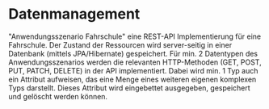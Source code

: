 # Datenmanagement
"Anwendungsszenario Fahrschule"
eine REST-API Implementierung für eine Fahrschule.
Der Zustand der Ressourcen wird server-seitig in einer Datenbank (mittels JPA/Hibernate) gespeichert.
Für min. 2 Datentypen des Anwendungsszenarios werden die relevanten HTTP-Methoden (GET, POST, PUT, PATCH, DELETE)
in der API implementiert. Dabei wird min. 1 Typ auch ein Attribut aufweisen, das eine Menge eines weiteren eigenen komplexen Typs darstellt.
Dieses Attribut wird eingebettet ausgegeben, gespeichert und gelöscht werden können.
